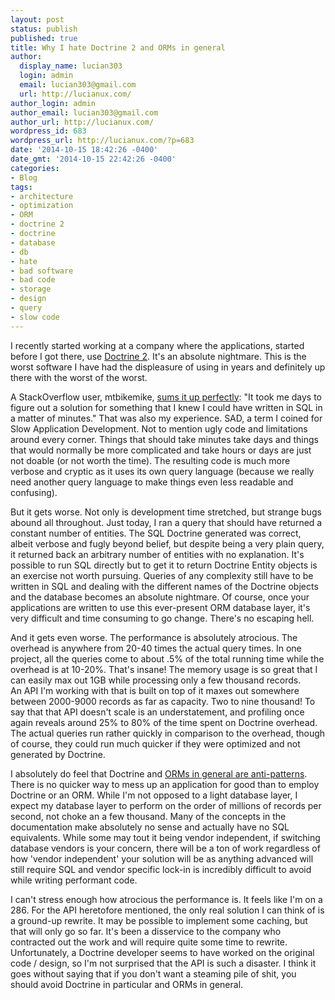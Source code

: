 ```yaml
---
layout: post
status: publish
published: true
title: Why I hate Doctrine 2 and ORMs in general
author:
  display_name: lucian303
  login: admin
  email: lucian303@gmail.com
  url: http://lucianux.com/
author_login: admin
author_email: lucian303@gmail.com
author_url: http://lucianux.com/
wordpress_id: 683
wordpress_url: http://lucianux.com/?p=683
date: '2014-10-15 18:42:26 -0400'
date_gmt: '2014-10-15 22:42:26 -0400'
categories:
- Blog
tags:
- architecture
- optimization
- ORM
- doctrine 2
- doctrine
- database
- db
- hate
- bad software
- bad code
- storage
- design
- query
- slow code
---
```

<p>I recently started working at a company where the applications, started before I got there, use <a href="http://www.doctrine-project.org/" target="_blank">Doctrine 2</a>. It's an absolute nightmare. This is the worst software I have had the displeasure of using in years and definitely up there with the worst of the worst.</p>
<p>A StackOverflow user, mtbikemike, <a href="http://stackoverflow.com/questions/267629/whats-your-experience-with-doctrine-orm" target="_blank">sums it up perfectly</a>: "It took me days to figure out a solution for something that I knew I could have written in SQL in a matter of minutes." That was also my experience. SAD, a term I coined for Slow Application Development. Not to mention ugly code and limitations around every corner. Things that should take minutes take days and things that would normally be more complicated and take hours or days are just not doable (or not worth the time). The resulting code is much more verbose and cryptic as it uses its own query language (because we really need another query language to make things even less readable and confusing).</p>
<p>But it gets worse. Not only is development time stretched, but strange bugs abound all throughout. Just today, I ran a query that should have returned a constant number of entities. The SQL Doctrine generated was correct, albeit verbose and fugly beyond belief, but despite being a very plain query, it returned back an arbitrary number of entities with no explanation. It's possible to run SQL directly but to get it to return Doctrine Entity objects is an exercise not worth pursuing. Queries of any complexity still have to be written in SQL and dealing with the different names of the Doctrine objects and the database becomes an absolute nightmare. Of course, once your applications are written to use this ever-present ORM database layer, it's very difficult and time consuming to go change. There's no escaping hell.</p>
<p>And it gets even worse. The performance is absolutely atrocious. The overhead is anywhere from 20-40 times the actual query times. In one project, all the queries come to about .5% of the total running time while the overhead is at 10-20%. That's insane! The memory usage is so great that I can easily max out 1GB while processing only a few thousand records. An&nbsp;API I'm working with that is built on top of it maxes out somewhere between 2000-9000 records as far as capacity. Two to nine thousand! To say that that API doesn't scale is an understatement, and profiling once again reveals around 25% to 80% of the time spent on Doctrine overhead. The actual queries run rather quickly in comparison to the overhead, though of course, they could run much quicker if they were optimized and not generated by Doctrine.</p>
<p>I absolutely do feel that Doctrine and <a href="http://seldo.com/weblog/2011/08/11/orm_is_an_antipattern" target="_blank">ORMs in general are anti-patterns</a>. There is no quicker way to mess up an application for good than to employ Doctrine or an ORM. While I'm not opposed to a light database layer, I expect my database layer to perform on the order of millions of records per second, not choke an a few thousand. Many of the concepts in the documentation make absolutely no sense and actually have no SQL equivalents. While some may tout it being vendor independent, if switching database vendors is your concern, there will be a ton of work regardless of how 'vendor independent' your solution will be as anything advanced will still require SQL and vendor specific lock-in is incredibly difficult to avoid while writing performant code.</p>
<p>I can't stress enough how atrocious the performance is. It feels like I'm on a 286. For the API heretofore mentioned, the only real solution I can think of is a ground-up rewrite. It may be possible to implement some caching, but that will only go so far. It's been a disservice to the company who contracted out the work and will require quite some time to rewrite. Unfortunately, a Doctrine developer seems to have worked on the original code / design, so I'm not surprised that the API is such a disaster. I think it goes without saying that if you don't want a steaming pile of shit, you should avoid Doctrine in particular and ORMs in general.</p>
